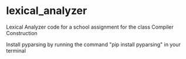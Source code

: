 # lexical_analyzer

Lexical Analyzer code for a school assignment for the class Compiler Construction

Install pyparsing by running the command "pip install pyparsing" in your terminal


